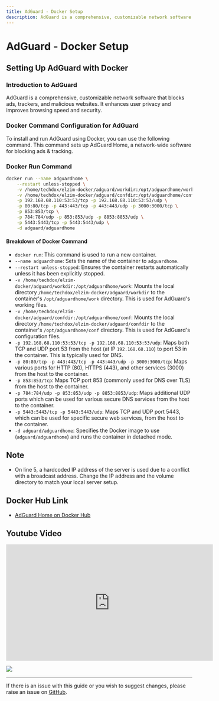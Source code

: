 ```yaml
---
title: AdGuard - Docker Setup
description: AdGuard is a comprehensive, customizable network software that blocks ads, trackers, and malicious websites. It enhances user privacy and improves browsing speed and security.
---
```

# AdGuard - Docker Setup

## Setting Up AdGuard with Docker

### Introduction to AdGuard
AdGuard is a comprehensive, customizable network software that blocks ads, trackers, and malicious websites. It enhances user privacy and improves browsing speed and security.

### Docker Command Configuration for AdGuard
To install and run AdGuard using Docker, you can use the following command. This command sets up AdGuard Home, a network-wide software for blocking ads & tracking.

### Docker Run Command

```bash
docker run --name adguardhome \
    --restart unless-stopped \
    -v /home/techdox/elzim-docker/adguard/workdir:/opt/adguardhome/work \
    -v /home/techdox/elzim-docker/adguard/confdir:/opt/adguardhome/conf \
    -p 192.168.68.110:53:53/tcp -p 192.168.68.110:53:53/udp \
    -p 80:80/tcp -p 443:443/tcp -p 443:443/udp -p 3000:3000/tcp \
    -p 853:853/tcp \
    -p 784:784/udp -p 853:853/udp -p 8853:8853/udp \
    -p 5443:5443/tcp -p 5443:5443/udp \
    -d adguard/adguardhome
```

#### Breakdown of Docker Command
- `docker run`: This command is used to run a new container.
- `--name adguardhome`: Sets the name of the container to `adguardhome`.
- `--restart unless-stopped`: Ensures the container restarts automatically unless it has been explicitly stopped.
- `-v /home/techdox/elzim-docker/adguard/workdir:/opt/adguardhome/work`: Mounts the local directory `/home/techdox/elzim-docker/adguard/workdir` to the container's `/opt/adguardhome/work` directory. This is used for AdGuard's working files.
- `-v /home/techdox/elzim-docker/adguard/confdir:/opt/adguardhome/conf`: Mounts the local directory `/home/techdox/elzim-docker/adguard/confdir` to the container's `/opt/adguardhome/conf` directory. This is used for AdGuard's configuration files.
- `-p 192.168.68.110:53:53/tcp -p 192.168.68.110:53:53/udp`: Maps both TCP and UDP port 53 from the host (at IP `192.168.68.110`) to port 53 in the container. This is typically used for DNS.
- `-p 80:80/tcp -p 443:443/tcp -p 443:443/udp -p 3000:3000/tcp`: Maps various ports for HTTP (80), HTTPS (443), and other services (3000) from the host to the container.
- `-p 853:853/tcp`: Maps TCP port 853 (commonly used for DNS over TLS) from the host to the container.
- `-p 784:784/udp -p 853:853/udp -p 8853:8853/udp`: Maps additional UDP ports which can be used for various secure DNS services from the host to the container.
- `-p 5443:5443/tcp -p 5443:5443/udp`: Maps TCP and UDP port 5443, which can be used for specific secure web services, from the host to the container.
- `-d adguard/adguardhome`: Specifies the Docker image to use (`adguard/adguardhome`) and runs the container in detached mode.

## Note
- On line 5, a hardcoded IP address of the server is used due to a conflict with a broadcast address. Change the IP address and the volume directory to match your local server setup.

## Docker Hub Link
- [AdGuard Home on Docker Hub](https://hub.docker.com/r/adguard/adguardhome)

## Youtube Video

<iframe width="560" height="315" src="https://www.youtube.com/embed/a3rej5UVvKo?si=-wik4SQoF-A-WGEt" title="YouTube video player" frameborder="0" allow="accelerometer; autoplay; clipboard-write; encrypted-media; gyroscope; picture-in-picture; web-share" allowfullscreen></iframe>

<a href="https://www.buymeacoffee.com/techdox"><img src="https://img.buymeacoffee.com/button-api/?text=Buy me a cup of tea&emoji=🍵&slug=techdox&button_colour=FFDD00&font_colour=000000&font_family=Cookie&outline_colour=000000&coffee_colour=ffffff" /></a>


---

If there is an issue with this guide or you wish to suggest changes, please raise an issue on [GitHub](https://github.com/Techdox/techdox-docs).
